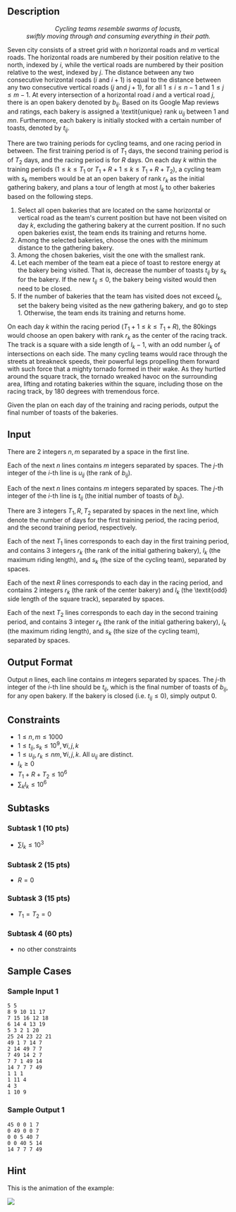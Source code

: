## Description

<style>
	.center{
		text-align:center;
		font-style:italic;
	}
</style>

<p class='center'>
Cycling teams resemble swarms of locusts,<br>
swiftly moving through and consuming everything in their path.
</p>

Seven city consists of a street grid with $n$ horizontal roads and $m$ vertical roads. The horizontal roads are numbered by their position relative to the north, indexed by $i$, while the vertical roads are numbered by their position relative to the west, indexed by $j$. The distance between any two consecutive horizontal roads ($i$ and $i+1$) is equal to the distance between any two consecutive vertical roads ($j$ and $j+1$), for all $1\leq i\leq n-1$ and $1\leq j\leq m-1$. At every intersection of a horizontal road $i$ and a vertical road $j$, there is an open bakery denoted by $b_{ij}$. Based on its Google Map reviews and ratings, each bakery is assigned a \textit{unique} rank $u_{ij}$ between $1$ and $mn$. Furthermore, each bakery is initially stocked with a certain number of toasts, denoted by $t_{ij}$.

There are two training periods for cycling teams, and one racing period in between. The first training period is of $T_1$ days, the second training period is of $T_2$ days, and the racing period is for $R$ days. On each day $k$ within the training periods ($1\leq k\leq T_1$ or $T_1+R+1\leq k\leq T_1+R+T_2$), a cycling team with $s_k$ members would be at an open bakery of rank $r_k$ as the initial gathering bakery, and plans a tour of length at most $l_k$ to other bakeries based on the following steps.

1. Select all open bakeries that are located on the same horizontal or vertical road as the team's current position but have not been visited on day $k$, excluding the gathering bakery at the current position. If no such open bakeries exist, the team ends its training and returns home.
2. Among the selected bakeries, choose the ones with the minimum distance to the gathering bakery.
3. Among the chosen bakeries, visit the one with the smallest rank.
4. Let each member of the team eat a piece of toast to restore energy at the bakery being visited. That is, decrease the number of toasts $t_{ij}$ by $s_k$ for the bakery. If the new $t_{ij} \le 0$, the bakery being visited would then need to be closed.
5. If the number of bakeries that the team has visited does not exceed $l_k$, set the bakery being visited as the new gathering bakery, and go to step 1. Otherwise, the team ends its training and returns home.

On each day $k$ within the racing period ($T_1 + 1\leq k\leq T_1+R$), the 80kings would choose an open bakery with rank $r_k$ as the center of the racing track. 
The track is a square with a side length of $l_k - 1$, with an odd number $l_k$ of intersections on each side. The many cycling teams would race through the streets at breakneck speeds, their powerful legs propelling them forward with such force that a mighty tornado formed in their wake. As they hurtled around the square track, the tornado wreaked havoc on the surrounding area, lifting and rotating bakeries within the square, including those on the racing track, by $180$ degrees with tremendous force.

Given the plan on each day of the training and racing periods, output the final number of toasts of the bakeries.

## Input

There are $2$ integers $n, m$ separated by a space in the first line.

Each of the next $n$ lines contains $m$ integers separated by spaces. The $j$-th integer of the $i$-th line is $u_{ij}$ (the rank of $b_{ij}$).

Each of the next $n$ lines contains $m$ integers separated by spaces. The $j$-th integer of the $i$-th line is $t_{ij}$ (the initial number of toasts of $b_{ij}$).

There are $3$ integers $T_1, R, T_2$ separated by spaces in the next line, which denote the number of days for the first training period, the racing period, and the second training period, respectively.

Each of the next $T_1$ lines corresponds to each day in the first training period, and contains $3$ integers $r_k$ (the rank of the initial gathering bakery), $l_k$ (the maximum riding length), and $s_k$ (the size of the cycling team), separated by spaces.

Each of the next $R$ lines corresponds to each day in the racing period, and contains $2$ integers $r_k$ (the rank of the center bakery) and $l_k$ (the \textit{odd} side length of the square track), separated by spaces.

Each of the next $T_2$ lines corresponds to each day in the second training period, and contains $3$ integer $r_k$ (the rank of the initial gathering bakery), $l_k$ (the maximum riding length), and $s_k$ (the size of the cycling team), separated by spaces.

## Output Format

Output $n$ lines, each line contains $m$ integers separated by spaces. The $j$-th integer of the $i$-th line should be $t_{ij}$, which is the final number of toasts of $b_{ij}$, for any open bakery. If the bakery is closed (i.e. $t_{ij} \le 0$), simply output $0$.

## Constraints

* $1\leq n, m\leq1000$
* $1\leq t_{ij}, s_k\leq10^9, \forall i, j, k$
* $1\leq u_{ij}, r_k\leq nm, \forall i, j, k$. All $u_{ij}$ are distinct.
* $l_k\geq0$
* $T_1+R+T_2\leq10^6$
* $\sum_k l_k\leq10^6$

## Subtasks

### Subtask 1 (10 pts)

* $\sum l_k\leq10^3$
    
### Subtask 2 (15 pts)

* $R=0$

### Subtask 3 (15 pts)

* $T_1=T_2=0$

### Subtask 4 (60 pts)

* no other constraints

## Sample Cases

### Sample Input 1

```
5 5
8 9 10 11 17
7 15 16 12 18
6 14 4 13 19
5 3 2 1 20
25 24 23 22 21
49 1 7 14 7
2 14 49 7 7
7 49 14 2 7
7 7 1 49 14
14 7 7 7 49
1 1 1
1 11 4
4 3
1 10 9
```

### Sample Output 1

```
45 0 0 1 7
0 49 0 0 7
0 0 5 40 7
0 0 40 5 14
14 7 7 7 49
```

## Hint

This is the animation of the example:

![](https://i.imgur.com/GVaHHjd.gif)

